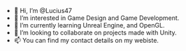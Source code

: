- 👋 Hi, I’m @Lucius47
- 👀 I’m interested in Game Design and Game Development.
- 🌱 I’m currently learning Unreal Engine, and OpenGL.
- 💞️ I’m looking to collaborate on projects made with Unity.
- 📫 You can find my contact details on my webiste.

<!---
Lucius47/Lucius47 is a ✨ special ✨ repository because its `README.md` (this file) appears on your GitHub profile.
You can click the Preview link to take a look at your changes.
--->
